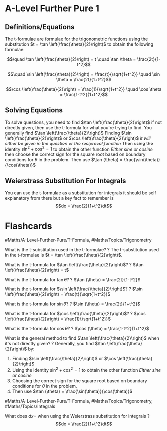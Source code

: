 # A-Level Further Pure 1
## Definitions/Equations
The t-formulae are formulae for the trigonometric functions using the substitution $t = \tan \left(\frac{\theta}{2}\right)$ to obtain the following formulae:

$$\quad \tan \left(\frac{\theta}{2}\right) = t  \quad \tan \theta = \frac{2t}{1-t^2}$$

$$\quad \sin \left(\frac{\theta}{2}\right) = \frac{t}{\sqrt{1+t^2}} \quad \sin \theta = \frac{2t}{1+t^2}$$

$$\cos \left(\frac{\theta}{2}\right) = \frac{1}{\sqrt{1+t^2}} \quad \cos \theta = \frac{1-t^2}{1+t^2}$$

## Solving Equations
To solve questions, you need to find $\tan \left(\frac{\theta}{2}\right)$ if not directly given, then use the t-formula for what you're trying to find. You generally find $\tan \left(\frac{\theta}{2}\right)$ 
 Finding $\sin \left(\frac{\theta}{2}\right)$ or $\cos \left(\frac{\theta}{2}\right)$ *it will either be given in the question or the reciprocal function* Then using the identity $\sin^2 + \cos^2 = 1$ to obtain the other function *Either sine or cosine* then choose the correct sign for the square root based on boundary conditions for $\theta$ in the problem. Then use $\tan (\theta) = \frac{\sin(\theta)}{\cos(\theta)}$
## Weierstrass Substitution For Integrals
You can use the t-formulae as a substitution for integrals it should be self explanatory from there but a key fact to remember is $$dx = \frac{2}{1+t^2}dt$$ 

# Flashcards
#Maths/A-Level-Further-Pure/T-Formula, #Maths/Topics/Trigonometry

What is the t-substitution used in the t-formulae?
?
The t-substitution used in the t-formulae is $t = \tan \left(\frac{\theta}{2}\right)$. 

What is the t-formula for $\tan \left(\frac{\theta}{2}\right)$?
?
$\tan \left(\frac{\theta}{2}\right) = t$ 

What is the t-formula for $\tan \theta$?
?
$\tan (\theta) = \frac{2t}{1-t^2}$ 

What is the t-formula for $\sin \left(\frac{\theta}{2}\right)$?
?
$\sin \left(\frac{\theta}{2}\right) = \frac{t}{\sqrt{1+t^2}}$ 

What is the t-formula for $\sin \theta$?
?
$\sin (\theta) = \frac{2t}{1+t^2}$ 

What is the t-formula for $\cos \left(\frac{\theta}{2}\right)$?
?
$\cos \left(\frac{\theta}{2}\right) = \frac{1}{\sqrt{1+t^2}}$ 

What is the t-formula for $\cos \theta$?
?
$\cos (\theta) = \frac{1-t^2}{1+t^2}$ 

What is the general method to find $\tan \left(\frac{\theta}{2}\right)$ when it's not directly given?
?
Generally, you find $\tan \left(\frac{\theta}{2}\right)$ by:
1. Finding $\sin \left(\frac{\theta}{2}\right)$ or $\cos \left(\frac{\theta}{2}\right)$
2. Using the identity $\sin^2 + \cos^2 = 1$ to obtain the other function *Either sine or cosine*
3. Choosing the correct sign for the square root based on boundary conditions for $\theta$ in the problem.
4. Then use $\tan (\theta) = \frac{\sin(\theta)}{\cos(\theta)}$ 

#Maths/A-Level-Further-Pure/T-Formula, #Maths/Topics/Trigonometry, #Maths/Topics/Integrals

What does $dx =$ when using the Weierstrass substitution for integrals
?
$$dx = \frac{2}{1+t^2}dt$$ 
